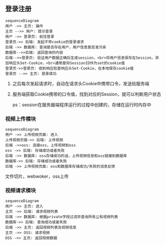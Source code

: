 ## 登录注册

```mermaid
sequenceDiagram
用户 ->> 主页: 操作
主页 -->> 用户: 提示登录
用户 ->> 登录页: 前往登录
登录页->> 后端: 发起不带cookie的登录请求
后端 ->> 数据库: 查询是否存在用户，用户信息是否准污染
数据库-->>后端: 返回查询的内容
后端-->>登录页: 验证用户数据正确后生成session，<br>将用户信息保存在Session，添加响应头Set-Cookie，<br>通常是将SessionID作为set的cookie值
登录页->>登录页: 收到响应检查响应头Set-Cookie，在本地保存cookie值
登录页 -->> 主页: 登录成功
```

1. 之后每次发起请求时，自动在请求头Cookie中携带口令，发送给服务端

2. 服务端获取Cookie携带的口令值，找到对应的Session，就可以判断用户状态

   ps：session在服务器端程序运行的过程中创建的，存储在运行时内存中

### 视频上传模块

```mermaid
sequenceDiagram
用户 ->> 上传视频页面: 进入
上传视频页面->> 后端: 上传视频
后端 ->>oss: 连接oss，上传视频到oss
oss ->> 后端: 存储成功或者失败
后端 ->> 数据库: oss存储成功的话，上传视频信息和oss链接到数据库
数据库->> 后端: 存储成功或者失败
后端 ->> 上传视频页面: oss和数据库存储成功/失败的消息反馈
```

文件切片，webwoker，oss上传



### 视频请求模块

```mermaid
sequenceDiagram
用户 ->> 主页: 进入
主页 ->> 后端: 请求视频列表 
后端 ->> 数据库: 根据private字段过滤并查询所有公有视频列表
数据库->> 后端: 查询成功或者失败
后端 ->> 主页: 返回视频列表及视频信息
主页 ->> OSS: 请求视频
OSS ->> 主页: 返回视频数据
```

